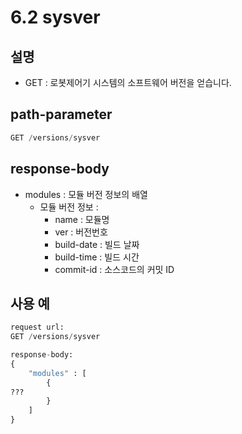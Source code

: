 ﻿# 6.2 sysver

## 설명

- GET : 로봇제어기 시스템의 소프트웨어 버전을 얻습니다.

## path-parameter

```python
GET /versions/sysver
```

## response-body

- modules : 모듈 버전 정보의 배열
  - 모듈 버전 정보 :
    - name : 모듈명
    - ver : 버전번호
    - build-date : 빌드 날짜
    - build-time : 빌드 시간
    - commit-id : 소스코드의 커밋 ID

## 사용 예

```python
request url:
GET /versions/sysver

response-body:
{
    "modules" : [
        {
???
        }
    ] 
}
